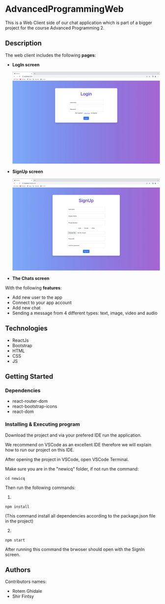 # AdvancedProgrammingWeb
This is a Web Client side of our chat application which is part of a bigger project for the course Advanced Programming 2.

## Description
The web client includes the following **pages**:
- **LogIn screen**

    <img alt="LogIn Screen" src="assets/images/logIn_screen.png"  height="300" />

- **SignUp screen**

     <img alt="SignUp Screen" src="assets/images/signUp_screen.png"  height="300" />

- **The Chats screen**


With the following **features**:
- Add new user to the app
- Connect to your app account
- Add new chat
- Sending a message from 4 different types: text, image, video and audio

## Technologies
- ReactJs
- Bootstrap
- HTML
- CSS
- JS

## Getting Started

### Dependencies
- react-router-dom 
- react-bootstrap-icons
- react-dom

### Installing & Executing program
Download the project and via your prefered IDE run the application.

We recommend on VSCode as an excellent IDE therefore we will explain how to run our project on this IDE.

After opening the project in VSCode, open VSCode Terminal. 

Make sure you are in the "newicq" folder, if not run the command:
```
cd newicq
```
Then run the following commands:

1)
```
npm install
```
(This command install all dependencies according to the package.json file in the project)

2)
```
npm start
```

After running this command the brwoser should open with the SignIn screen.

## Authors

Contributors names:

- Rotem Ghidale 
- Shir Fintsy
